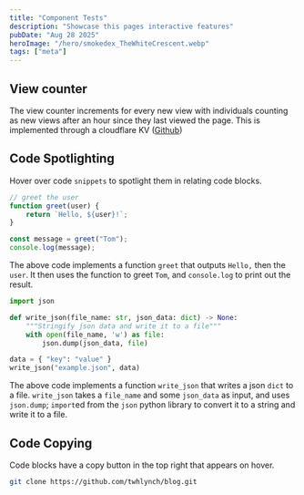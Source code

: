 ```yaml
---
title: "Component Tests"
description: "Showcase this pages interactive features"
pubDate: "Aug 28 2025"
heroImage: "/hero/smokedex_TheWhiteCrescent.webp"
tags: ["meta"]
---
```


## View counter

The view counter increments for every new view with individuals counting as new views after an hour since they last viewed the page. This is implemented through a cloudflare KV ([Github](https://github.com/twhlynch/views))

## Code Spotlighting

Hover over code `snippets` to spotlight them in relating code blocks.

```javascript
// greet the user
function greet(user) {
	return `Hello, ${user}!`;
}

const message = greet("Tom");
console.log(message);
```

The above code implements a function `greet` that outputs `Hello,` then the `user`. It then uses the function to greet `Tom`, and `console.log` to print out the result.

```python
import json

def write_json(file_name: str, json_data: dict) -> None:
	"""Stringify json data and write it to a file"""
	with open(file_name, 'w') as file:
		json.dump(json_data, file)

data = { "key": "value" }
write_json("example.json", data)
```

The above code implements a function `write_json` that writes a json `dict` to a file. `write_json` takes a `file_name` and some `json_data` as input, and uses `json.dump`; `import`ed from the `json` python library to convert it to a string and write it to a file.

## Code Copying

Code blocks have a copy button in the top right that appears on hover.

```bash
git clone https://github.com/twhlynch/blog.git
```
